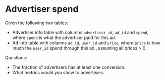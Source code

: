 # Advertiser spend

Given the following two tables:

- Advertiser info table with columns `advertiser_id`, `ad_id` and `spend`, where `spend` is what the advertiser paid for this ad.
- Ad info table with columns `ad_id`, `user_id` and `price`, where `price` is how much the `user_id` spend through this ad., assuming all prices > 0. 

Questions:
- The fraction of advertisers has at least one conversion.
- What metrics would you show to advertisers.
